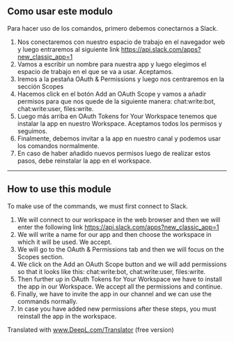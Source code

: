 ## Como usar este modulo
  
Para hacer uso de los comandos, primero debemos conectarnos a Slack. 
1. Nos conectaremos con nuestro espacio de trabajo en el navegador web y luego entraremos al siguiente link https://api.slack.com/apps?new_classic_app=1
2. Vamos a escribir un nombre para nuestra app y luego elegimos el espacio de trabajo en el que se va a usar. Aceptamos.
3. Iremos a la pestaña OAuth & Permissions y luego nos centraremos en la sección Scopes
4. Hacemos click en el botón Add an OAuth Scope y vamos a añadir permisos para que nos quede de la siguiente manera: chat:write:bot, chat:write:user, files:write.
5. Luego más arriba en OAuth Tokens for Your Workspace tenemos que instalar la app en nuestro Workspace. Aceptamos todos los permisos y seguimos.
6. Finalmente, debemos invitar a la app en nuestro canal y podemos usar los comandos normalmente.
7. En caso de haber añadido nuevos permisos luego de realizar estos pasos, debe reinstalar la app en el workspace.


----------------------------------------------------------------------------------------------------------------------------------------------------------------------------------------------------


## How to use this module
  
To make use of the commands, we must first connect to Slack. 
1. We will connect to our workspace in the web browser and then we will enter the following link https://api.slack.com/apps?new_classic_app=1
2. We will write a name for our app and then choose the workspace in which it will be used. We accept.
3. We will go to the OAuth & Permissions tab and then we will focus on the Scopes section.
4. We click on the Add an OAuth Scope button and we will add permissions so that it looks like this: chat:write:bot, chat:write:user, files:write.
5. Then further up in OAuth Tokens for Your Workspace we have to install the app in our Workspace. We accept all the permissions and continue.
6. Finally, we have to invite the app in our channel and we can use the commands normally.
7. In case you have added new permissions after these steps, you must reinstall the app in the workspace.

Translated with www.DeepL.com/Translator (free version)